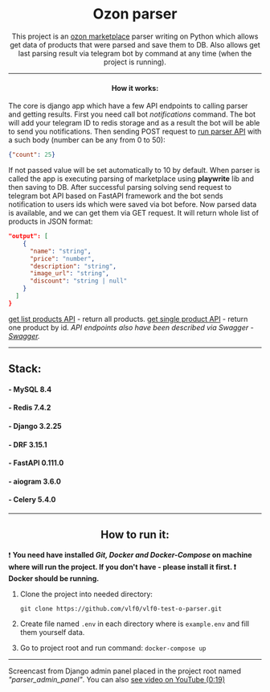 <div align="center">

# Ozon parser

This project is an [ozon marketplace](https://ozon.ru) parser writing on Python
which allows get data of products that were parsed and save them to DB. Also allows get 
last parsing result via telegram bot by command at any time (when the project is running).

___

#### How it works:

</div>

The core is django app which have a few API endpoints to calling parser and getting results.
First you need call bot _notifications_ command. The bot will add your telegram ID to redis storage and as a result
the bot will be able to send you notifications.
Then sending POST request to [run parser API](http://localhost:8000/api/v1/run_parsing) with a such body 
(number can be any from 0 to 50): 
```JSON
{"count": 25}
```
If not passed value will be set automatically to 10 by default. 
When parser is called the app is executing parsing of marketplace using **playwrite** lib and then saving to DB.
After successful parsing solving send request to telegram bot API based on FastAPI framework and the bot sends 
notification to users ids which were saved via bot before. Now parsed data is available, and we can get them
via GET request. It will return whole list of products in JSON format:
```JSON
"output": [
    {
      "name": "string",
      "price": "number",
      "description": "string",
      "image_url": "string",
      "discount": "string | null"
    }   
  ]
}
```
[get list products API](http://localhost:8000/api/v1/parsed_data) - return all products.
[get single product API](http://localhost:8000/api/v1/parsed_data) - return one product by id.
_API endpoints also have been described via Swagger - [Swagger](http://localhost:8000/swagger/)._
___
## Stack:
#### - MySQL 8.4
#### - Redis 7.4.2
#### - Django 3.2.25
#### - DRF 3.15.1
#### - FastAPI 0.111.0
#### - aiogram 3.6.0 
#### - Celery 5.4.0
___

<div align="center">

## How to run it:

</div>

:exclamation: __You need have installed _Git, Docker and Docker-Compose_ on machine where will run the project.
If you don't have - please install it first. :exclamation: Docker should be running.__

1. Clone the project into needed directory:

    `git clone https://github.com/vlf0/vlf0-test-o-parser.git`
2. Create file named `.env` in each directory where is `example.env` and fill them yourself data.
3. Go to project root and run command:
    `docker-compose up`

___

Screencast from Django admin panel placed in the project root named _"parser_admin_panel"_. 
You can also [see video on YouTube (0:19)](https://youtu.be/qmhtJGehcZw) 
